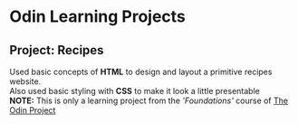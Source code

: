 # Odin Learning Projects
## Project: Recipes
Used basic concepts of __HTML__ to design and layout a primitive recipes website.<br>
Also used basic styling with __CSS__ to make it look a little presentable<br>
__NOTE:__ This is only a learning project from the _'Foundations'_ course of [The Odin Project](www.theodinproject.com)<br>